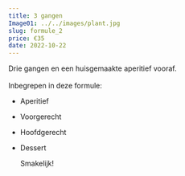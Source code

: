 ```yaml
---
title: 3 gangen
Image01: ../../images/plant.jpg
slug: formule_2
price: €35
date: 2022-10-22
---
```

Drie gangen en een huisgemaakte aperitief vooraf.\
<br/> 
Inbegrepen in deze formule:

* A﻿peritief
* Voorgerecht
* Hoofdgerecht
* Dessert

  S﻿makelijk!